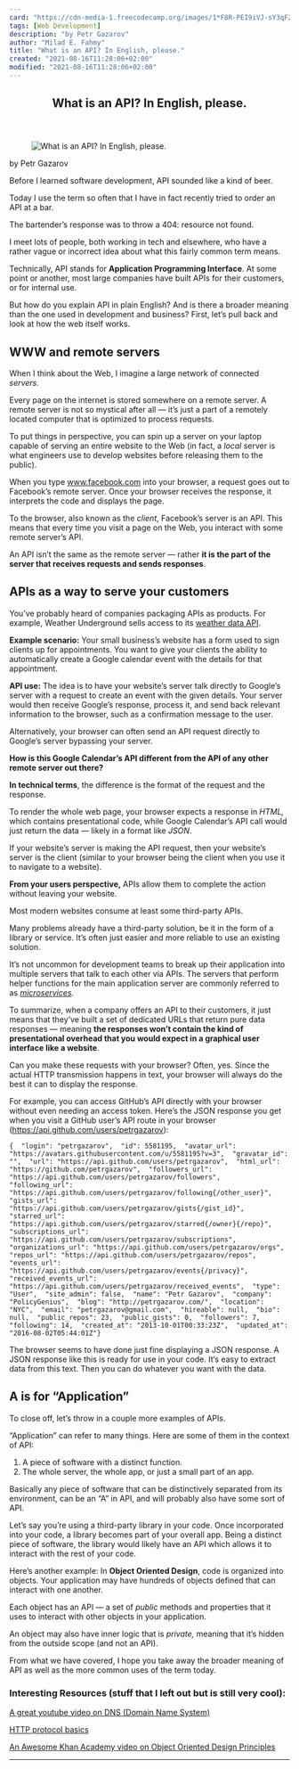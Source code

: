 ```yaml
---
card: "https://cdn-media-1.freecodecamp.org/images/1*F8R-PEI9iVJ-sY3qFZemCg.png"
tags: [Web Development]
description: "by Petr Gazarov"
author: "Milad E. Fahmy"
title: "What is an API? In English, please."
created: "2021-08-16T11:28:06+02:00"
modified: "2021-08-16T11:28:06+02:00"
---
```

<div class="site-wrapper">
<main id="site-main" class="site-main outer">
<div class="inner">
<article class="post-full post tag-web-development tag-javascript tag-tech tag-life-lessons tag-technology ">
<header class="post-full-header">
<h1 class="post-full-title">What is an API? In English, please.</h1>
</header>
<figure class="post-full-image">
<picture>
<source media="(max-width: 700px)" sizes="1px" srcset="data:image/gif;base64,R0lGODlhAQABAIAAAAAAAP///yH5BAEAAAAALAAAAAABAAEAAAIBRAA7 1w">
<source media="(min-width: 701px)" sizes="(max-width: 800px) 400px,
(max-width: 1170px) 700px,
1400px" srcset="https://cdn-media-1.freecodecamp.org/images/1*F8R-PEI9iVJ-sY3qFZemCg.png 300w,
https://cdn-media-1.freecodecamp.org/images/1*F8R-PEI9iVJ-sY3qFZemCg.png 600w,
https://cdn-media-1.freecodecamp.org/images/1*F8R-PEI9iVJ-sY3qFZemCg.png 1000w,
https://cdn-media-1.freecodecamp.org/images/1*F8R-PEI9iVJ-sY3qFZemCg.png 2000w">
<img onerror="this.style.display='none'" src="https://cdn-media-1.freecodecamp.org/images/1*F8R-PEI9iVJ-sY3qFZemCg.png" alt="What is an API? In English, please.">
</picture>
</figure>
<section class="post-full-content">
<div class="post-content medium-migrated-article">
<p>by Petr Gazarov</p><p>Before I learned software development, API sounded like a kind of beer.</p><p>Today I use the term so often that I have in fact recently tried to order an API at a bar.</p><p>The bartender’s response was to throw a 404: resource not found.</p><p>I meet lots of people, both working in tech and elsewhere, who have a rather vague or incorrect idea about what this fairly common term means.</p><p>Technically, API stands for <strong>Application Programming Interface</strong>. At some point or another, most large companies have built APIs for their customers, or for internal use.</p><p>But how do you explain API in plain English? And is there a broader meaning than the one used in development and business? First, let’s pull back and look at how the web itself works.</p><h2 id="www-and-remote-servers">WWW and remote servers</h2><p>When I think about the Web, I imagine a large network of connected <em>servers.</em></p><p>Every page on the internet is stored somewhere on a remote server. A remote server is not so mystical after all — it’s just a part of a remotely located computer that is optimized to process requests.</p><p>To put things in perspective, you can spin up a server on your laptop capable of serving an entire website to the Web (in fact, a <em>local</em> server is what engineers use to develop websites before releasing them to the public).</p><p>When you type <a href="https://www.facebook.com/" rel="noopener">www.facebook.com</a> into your browser, a request goes out to Facebook’s remote server. Once your browser receives the response, it interprets the code and displays the page.</p><p>To the browser, also known as the <em>client</em>, Facebook’s server is an API. This means that every time you visit a page on the Web, you interact with some remote server’s API.</p><p>An API isn’t the same as the remote server — rather <strong>it is the part of the server that receives requests and sends responses</strong>.</p><h2 id="apis-as-a-way-to-serve-your-customers">APIs as a way to serve your customers</h2><p>You’ve probably heard of companies packaging APIs as products. For example, Weather Underground sells access to its <a href="https://www.wunderground.com/weather/api" rel="noopener">weather data API</a>.</p><p><strong>Example scenario:</strong> Your small business’s website has a form used to sign clients up for appointments. You want to give your clients the ability to automatically create a Google calendar event with the details for that appointment.</p><p><strong>API use:</strong> The idea is to have your website’s server talk directly to Google’s server with a request to create an event with the given details. Your server would then receive Google’s response, process it, and send back relevant information to the browser, such as a confirmation message to the user.</p><p>Alternatively, your browser can often send an API request directly to Google’s server bypassing your server.</p><p><strong>How is this Google Calendar’s API different from the API of any other remote server out there?</strong></p><p><strong>In technical terms</strong>, the difference is the format of the request and the response.</p><p>To render the whole web page, your browser expects a response in <em>HTML, </em>which contains presentational code, while Google Calendar’s API call would just return the data — likely in a format like <em>JSON</em>.</p><p>If your website’s server is making the API request, then your website’s server is the client (similar to your browser being the client when you use it to navigate to a website).</p><p><strong>From your users perspective,</strong> APIs allow them to complete the action without leaving your website.</p><p>Most modern websites consume at least some third-party APIs.</p><p>Many problems already have a third-party solution, be it in the form of a library or service. It’s often just easier and more reliable to use an existing solution.</p><p>It’s not uncommon for development teams to break up their application into multiple servers that talk to each other via APIs. The servers that perform helper functions for the main application server are commonly referred to as <a href="http://microservices.io/patterns/microservices.html" rel="noopener"><em>microservices</em></a><em>.</em></p><p>To summarize, when a company offers an API to their customers, it just means that they’ve built a set of dedicated URLs that return pure data responses — meaning <strong>the responses won’t contain the kind of presentational overhead that you would expect in a graphical user interface like a website</strong>.</p><p>Can you make these requests with your browser? Often, yes. Since the actual HTTP transmission happens in text, your browser will always do the best it can to display the response.</p><p>For example, you can access GitHub’s API directly with your browser without even needing an access token. Here’s the JSON response you get when you visit a GitHub user’s API route in your browser (<a href="https://api.github.com/users/petrgazarov" rel="noopener">https://api.github.com/users/petrgazarov</a>):</p><pre><code>{  "login": "petrgazarov",  "id": 5581195,  "avatar_url": "https://avatars.githubusercontent.com/u/5581195?v=3",  "gravatar_id": "",  "url": "https://api.github.com/users/petrgazarov",  "html_url": "https://github.com/petrgazarov",  "followers_url": "https://api.github.com/users/petrgazarov/followers",  "following_url": "https://api.github.com/users/petrgazarov/following{/other_user}",  "gists_url": "https://api.github.com/users/petrgazarov/gists{/gist_id}",  "starred_url": "https://api.github.com/users/petrgazarov/starred{/owner}{/repo}",  "subscriptions_url": "https://api.github.com/users/petrgazarov/subscriptions",  "organizations_url": "https://api.github.com/users/petrgazarov/orgs",  "repos_url": "https://api.github.com/users/petrgazarov/repos",  "events_url": "https://api.github.com/users/petrgazarov/events{/privacy}",  "received_events_url": "https://api.github.com/users/petrgazarov/received_events",  "type": "User",  "site_admin": false,  "name": "Petr Gazarov",  "company": "PolicyGenius",  "blog": "http://petrgazarov.com/",  "location": "NYC",  "email": "petrgazarov@gmail.com",  "hireable": null,  "bio": null,  "public_repos": 23,  "public_gists": 0,  "followers": 7,  "following": 14,  "created_at": "2013-10-01T00:33:23Z",  "updated_at": "2016-08-02T05:44:01Z"}</code></pre><p>The browser seems to have done just fine displaying a JSON response. A JSON response like this is ready for use in your code. It‘s easy to extract data from this text. Then you can do whatever you want with the data.</p><h2 id="a-is-for-application-">A is for “Application”</h2><p>To close off, let’s throw in a couple more examples of APIs.</p><p>“Application” can refer to many things. Here are some of them in the context of API:</p><ol><li>A piece of software with a distinct function.</li><li>The whole server, the whole app, or just a small part of an app.</li></ol><p>Basically any piece of software that can be distinctively separated from its environment, can be an “A” in API, and will probably also have some sort of API.</p><p>Let’s say you’re using a third-party library in your code. Once incorporated into your code, a library becomes part of your overall app. Being a distinct piece of software, the library would likely have an API which allows it to interact with the rest of your code.</p><p>Here’s another example: In <strong>Object Oriented Design</strong>, code is organized into objects. Your application may have hundreds of objects defined that can interact with one another.</p><p>Each object has an API — a set of <em>public</em> methods and properties that it uses to interact with other objects in your application.</p><p>An object may also have inner logic that is <em>private, </em>meaning that it’s<em> </em>hidden<em> </em>from the outside scope (and not an API).</p><p>From what we have covered, I hope you take away the broader meaning of API as well as the more common uses of the term today.</p><h3 id="interesting-resources-stuff-that-i-left-out-but-is-still-very-cool-">Interesting Resources (stuff that I left out but is still very cool):</h3><p><a href="https://www.youtube.com/watch?v=72snZctFFtA&amp;feature=youtu.be" rel="noopener">A great youtube video on DNS (Domain Name System)</a></p><p><a href="https://simple.wikipedia.org/wiki/Hypertext_Transfer_Protocol" rel="noopener">HTTP protocol basics</a></p><p><a href="https://www.khanacademy.org/computing/computer-programming/programming/object-oriented/p/object-types#" rel="noopener">An Awesome Khan Academy video on Object Oriented Design Principles</a></p>
</div>
<hr>
</section>
</article>
</div>
</main>
</div>
<!-- Google Tag Manager (noscript) -->
<!-- End Google Tag Manager (noscript) -->
